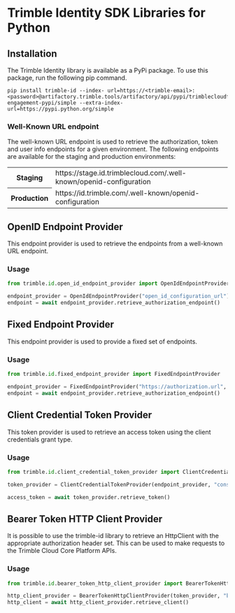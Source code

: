 # Trimble Identity SDK Libraries for Python

## Installation
The Trimble Identity library is available as a PyPi package. To use this package, run the following pip command.

```
pip install trimble-id --index- url=https://<trimble-email>:<password>@artifactory.trimble.tools/artifactory/api/pypi/trimblecloudflatform-engagement-pypi/simple --extra-index-url=https://pypi.python.org/simple
```

### Well-Known URL endpoint
The well-known URL endpoint is used to retrieve the authorization, token and user info endpoints for a given environment. The following endpoints are available for the staging and production environments:

<table>
    <tbody>
        <tr>
            <th>Staging</th>
            <td>https://stage.id.trimblecloud.com/.well-known/openid-configuration</td>
        </tr>
        <tr>
            <th>Production</th>
            <td>https://id.trimble.com/.well-known/openid-configuration</td>
        </tr>
    </tbody>
</table>

## OpenID Endpoint Provider

This endpoint provider is used to retrieve the endpoints from a well-known URL endpoint.

### Usage
```python
from trimble.id.open_id_endpoint_provider import OpenIdEndpointProvider

endpoint_provider = OpenIdEndpointProvider("open_id_configuration_url")
endpoint = await endpoint_provider.retrieve_authorization_endpoint()
```

## Fixed Endpoint Provider

This endpoint provider is used to provide a fixed set of endpoints.

### Usage
```python
from trimble.id.fixed_endpoint_provider import FixedEndpointProvider

endpoint_provider = FixedEndpointProvider("https://authorization.url", "https://token.url", "https://userinfo.url")
endpoint = await endpoint_provider.retrieve_authorization_endpoint()
```

## Client Credential Token Provider

This token provider is used to retrieve an access token using the client credentials grant type.

### Usage
```python
from trimble.id.client_credential_token_provider import ClientCredentialTokenProvider

token_provider = ClientCredentialTokenProvider(endpoint_provider, "consumer_key", "consumer_secret").with_scopes(["scope"])

access_token = await token_provider.retrieve_token()
```

## Bearer Token HTTP Client Provider

It is possible to use the trimble-id library to retrieve an HttpClient with the appropriate authorization header set. This can be used to make requests to the Trimble Cloud Core Platform APIs.

### Usage
```python
from trimble.id.bearer_token_http_client_provider import BearerTokenHttpClientProvider

http_client_provider = BearerTokenHttpClientProvider(token_provider, "base_url")
http_client = await http_client_provider.retrieve_client()
```